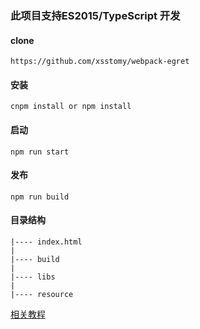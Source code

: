 
### 此项目支持ES2015/TypeScript 开发

#### clone

```
https://github.com/xsstomy/webpack-egret
```

####  安装

```
cnpm install or npm install 
```

#### 启动

```
npm run start 
```

#### 发布

```
npm run build 
```

#### 目录结构

```
|---- index.html
|
|---- build
|
|---- libs
|
|---- resource
```


[相关教程](http://www.xsstomy.com/articles/17.html)
